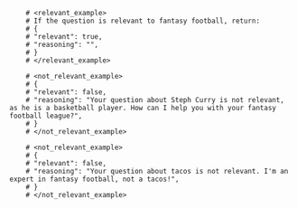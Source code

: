     
        # <relevant_example>
        # If the question is relevant to fantasy football, return:
        # {
        # "relevant": true,
        # "reasoning": "",
        # }
        # </relevant_example>

        # <not_relevant_example>
        # {
        # "relevant": false,
        # "reasoning": "Your question about Steph Curry is not relevant, as he is a basketball player. How can I help you with your fantasy football league?",
        # }
        # </not_relevant_example>
        
        # <not_relevant_example>
        # {
        # "relevant": false,
        # "reasoning": "Your question about tacos is not relevant. I'm an expert in fantasy football, not a tacos!",
        # }
        # </not_relevant_example>